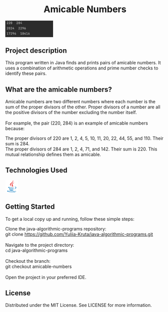 <h1 align="center">Amicable Numbers</h1>
<img align="center" src="./AmicableNumbers.png" width="30%" height="auto"/>

<h2>Project description</h2>
This program written in Java finds and prints pairs of amicable numbers. It uses a combination of arithmetic operations and prime number checks to identify these pairs.
<h2>What are the amicable numbers?</h2>
Amicable numbers are two different numbers where each number is the sum of the proper divisors of the other. Proper divisors of a number are all the positive divisors of the number excluding the number itself. <br/><br/>For example, the pair (220, 284) is an example of amicable numbers because:

The proper divisors of 220 are 1, 2, 4, 5, 10, 11, 20, 22, 44, 55, and 110. Their sum is 284.<br/>
The proper divisors of 284 are 1, 2, 4, 71, and 142. Their sum is 220.
This mutual relationship defines them as amicable.

<h2>Technologies Used</h2>
<a href="https://www.java.com" target="_blank" rel="noreferrer"> <img src="https://raw.githubusercontent.com/devicons/devicon/master/icons/java/java-original.svg" alt="java" width="40" height="40"/> </a>

<h2>Getting Started</h2>
To get a local copy up and running, follow these simple steps:
<br/>

Clone the java-algorithmic-programs repository:<br/>
git clone https://github.com/Yuliia-Kruta/java-algorithmic-programs.git<br/><br/>
Navigate to the project directory:<br/>
cd java-algorithmic-programs<br/><br/>
Checkout the branch:<br/>
git checkout amicable-numbers<br/><br/>
Open the project in your preferred IDE.

<h2>License</h2>
Distributed under the MIT License. See LICENSE for more information.
